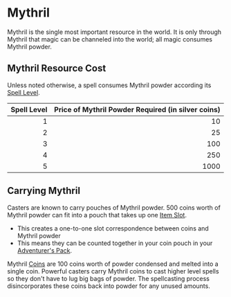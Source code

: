 # Mythril

Mythril is the single most important resource in the world. It is only through Mythril that magic can be channeled into the world; all magic consumes Mythril powder.

## Mythril Resource Cost

Unless noted otherwise, a spell consumes Mythril powder according its [Spell Level](Spells/Spell%20Level.md).

| Spell Level | Price of Mythril Powder Required (in silver coins) |
| ----------: | -------------------------------------------------: |
|           1 |                                                 10 |
|           2 |                                                 25 |
|           3 |                                                100 |
|           4 |                                                250 |
|           5 |                                               1000 |

## Carrying Mythril

Casters are known to carry pouches of Mythril powder. 500 coins worth of Mythril powder can fit into a pouch that takes up one [Item Slot](../Player%20Characters/Derived%20Statistics/Item%20Slots.md).

- This creates a one-to-one slot correspondence between coins and Mythril powder
- This means they can be counted together in your coin pouch in your [Adventurer's Pack](../Items/Individual%20Item%20Cards/Gear/100%20Coins/Adventurer's%20Pack.md).

Mythril [Coins](../Economy/Coins.md#Imperial%20Currency%20and%20Availability) are 100 coins worth of powder condensed and melted into a single coin. Powerful casters carry Mythril coins to cast higher level spells so they don't have to lug big bags of powder. The spellcasting process disincorporates these coins back into powder for any unused amounts.
